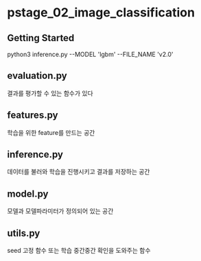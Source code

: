 # pstage_02_image_classification

## Getting Started    
python3 inference.py --MODEL 'lgbm' --FILE_NAME 'v2.0'

### 
evaluation.py
---
결과를 평가할 수 있는 함수가 있다

features.py
---
학습을 위한 feature를 만드는 공간

inference.py
---
데이터를 불러와 학습을 진행시키고 결과를 저장하는 공간

model.py
---
모델과 모델파라미터가 정의되어 있는 공간

utils.py
---
seed 고정 함수 또는 학습 중간중간 확인을 도와주는 함수


